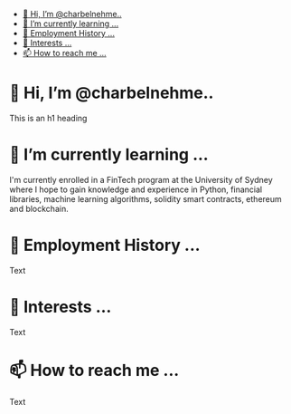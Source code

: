 

- [👋 Hi, I’m @charbelnehme..](#-hi-im-charbelnehme)
- [🌱 I’m currently learning ...](#-im-currently-learning-)
- [💞️ Employment History ...](#️-employment-history-)
- [💞️ Interests ...](#️-interests-)
- [📫 How to reach me ...](#-how-to-reach-me-)


# 👋 Hi, I’m @charbelnehme..

This is an h1 heading

# 🌱 I’m currently learning ...

I'm currently enrolled in a FinTech program at the University of Sydney where I hope to gain knowledge and experience in Python, financial libraries, machine learning algorithms, solidity smart contracts, ethereum and blockchain. 
 
# 💞️ Employment History ...

Text

# 💞️ Interests ...

Text

# 📫 How to reach me ...

Text 

<!---
charbelnehme/charbelnehme is a ✨ special ✨ repository because its `README.md` (this file) appears on your GitHub profile.
You can click the Preview link to take a look at your changes.
--->

